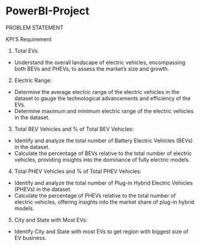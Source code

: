 # PowerBI-Project
PROBLEM STATEMENT

KPI’S Requirement

1. Total EVs:
- Understand the overall landscape of electric vehicles, encompassing both BEVs and PHEVs, to assess the market’s size and growth.

2. Electric Range:
- Determine the average electric range of the electric vehicles in the dataset to gauge the technological advancements and efficiency of the EVs.
- Determine maximum and minimum electric range of the electric vehicles in the dataset.

3. Total BEV Vehicles and % of Total BEV Vehicles:
- Identify and analyze the total number of Battery Electric Vehicles (BEVs) in the dataset.
- Calculate the percentage of BEVs relative to the total number of electric vehicles, providing insights into the dominance of fully electric models.

4. Total PHEV Vehicles and % of Total PHEV Vehicles:
- Identify and analyze the total number of Plug-in Hybrid Electric Vehicles (PHEVs) in the dataset.
- Calculate the percentage of PHEVs relative to the total number of electric vehicles, offering insights into the market share of plug-in hybrid models.

5. City and State with Most EVs:
- Identify City and State with most EVs to get region with biggest size of EV business.
